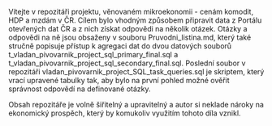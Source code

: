 Vítejte v repozitáři projektu, věnovaném mikroekonomii - cenám komodit, HDP a mzdám v ČR. Cílem bylo vhodným způsobem připravit data z Portálu otevřených dat ČR a z nich získat odpovědi na několik otázek. Otázky a odpovědi na ně jsou obsaženy v souboru Pruvodni_listina.md, který také stručně popisuje přístup k agregaci dat do dvou datových souborů t_vladan_pivovarnik_project_sql_primary_final.sql a t_vladan_pivovarnik_project_sql_secondary_final.sql. Poslední soubor v repozitáři vladan_pivovarnik_project_SQL_task_queries.sql je skriptem, který vrací upravené tabulky tak, aby bylo na první pohled možné ověřit správnost odpovědí na definované otázky.

Obsah repozitáře je volně šiřitelný a upravitelný a autor si neklade nároky na ekonomický prospěch, který by komukoliv využitím tohoto díla vznikl.
